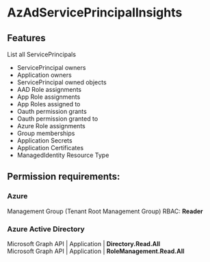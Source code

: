 # AzAdServicePrincipalInsights

## Features

List all ServicePrincipals
* ServicePrincipal  owners
* Application owners
* ServicePrincipal owned objects
* AAD Role assignments
* App Role assignments
* App Roles assigned to
* Oauth permission grants
* Oauth permission granted to
* Azure Role assignments
* Group memberships
* Application Secrets
* Application Certificates
* ManagedIdentity Resource Type

## Permission requirements:

### Azure

Management Group (Tenant Root Management Group) RBAC: __Reader__

### Azure Active Directory

Microsoft Graph API | Application | __Directory.Read.All__  
Microsoft Graph API | Application | __RoleManagement.Read.All__
